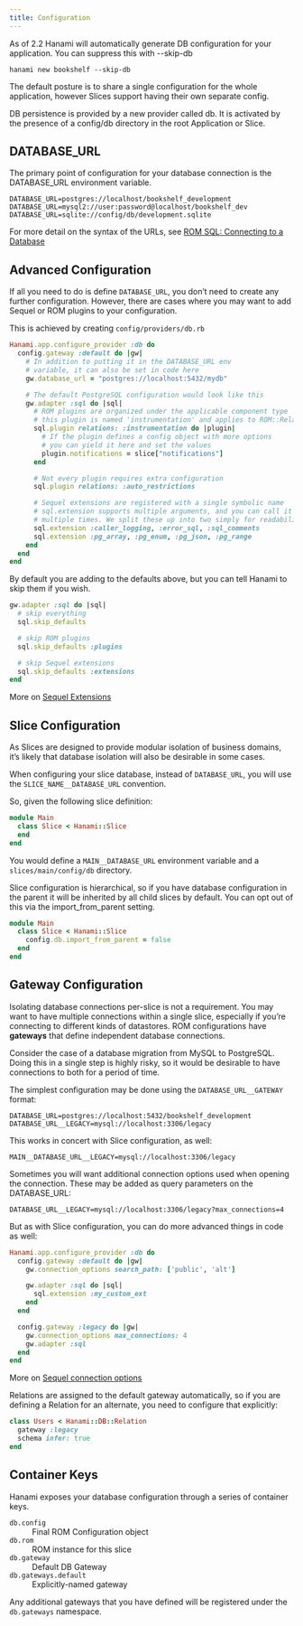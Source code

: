 ```yaml
---
title: Configuration
---
```


As of 2.2 Hanami will automatically generate DB configuration for your application. You can suppress this with --skip-db

```console
hanami new bookshelf --skip-db
```

The default posture is to share a single configuration for the whole application, however Slices support having their own separate config.

DB persistence is provided by a new provider called db. It is activated by the presence of a config/db directory in the root Application or Slice.

## DATABASE_URL

The primary point of configuration for your database connection is the DATABASE_URL environment variable.

```
DATABASE_URL=postgres://localhost/bookshelf_development
DATABASE_URL=mysql2://user:password@localhost/bookshelf_dev
DATABASE_URL=sqlite://config/db/development.sqlite
```

For more detail on the syntax of the URLs, see [ROM SQL: Connecting to a Database](https://rom-rb.org/learn/sql/3.3/#connecting-to-a-database)

## Advanced Configuration

If all you need to do is define `DATABASE_URL`, you don’t need to create any further configuration. However, there are cases where you may want to add Sequel or ROM plugins to your configuration.

This is achieved by creating `config/providers/db.rb`

```ruby
Hanami.app.configure_provider :db do
  config.gateway :default do |gw|
    # In addition to putting it in the DATABASE_URL env
    # variable, it can also be set in code here
    gw.database_url = "postgres://localhost:5432/mydb"

    # The default PostgreSQL configuration would look like this
    gw.adapter :sql do |sql|
      # ROM plugins are organized under the applicable component type
      # this plugin is named 'instrumentation' and applies to ROM::Relation
      sql.plugin relations: :instrumentation do |plugin|
        # If the plugin defines a config object with more options
        # you can yield it here and set the values
        plugin.notifications = slice["notifications"]
      end

      # Not every plugin requires extra configuration
      sql.plugin relations: :auto_restrictions

      # Sequel extensions are registered with a single symbolic name
      # sql.extension supports multiple arguments, and you can call it
      # multiple times. We split these up into two simply for readability.
      sql.extension :caller_logging, :error_sql, :sql_comments
      sql.extension :pg_array, :pg_enum, :pg_json, :pg_range
    end
  end
end
```

By default you are adding to the defaults above, but you can tell Hanami to skip them if you wish.

```ruby
gw.adapter :sql do |sql|
  # skip everything
  sql.skip_defaults

  # skip ROM plugins
  sql.skip_defaults :plugins

  # skip Sequel extensions
  sql.skip_defaults :extensions
end
```

More on [Sequel Extensions](http://sequel.jeremyevans.net/rdoc/files/doc/extensions_rdoc.html)

## Slice Configuration

As Slices are designed to provide modular isolation of business domains, it’s likely that database isolation will also be desirable in some cases.

When configuring your slice database, instead of `DATABASE_URL`, you will use the `SLICE_NAME__DATABASE_URL` convention.

So, given the following slice definition:

```ruby
module Main
  class Slice < Hanami::Slice
  end
end
```

You would define a `MAIN__DATABASE_URL` environment variable and a `slices/main/config/db` directory.

Slice configuration is hierarchical, so if you have database configuration in the parent it will be inherited by all child slices by default. You can opt out of this via the import_from_parent setting.

```ruby
module Main
  class Slice < Hanami::Slice
    config.db.import_from_parent = false
  end
end
```

## Gateway Configuration

Isolating database connections per-slice is not a requirement. You may want to have multiple connections within a single slice, especially if you’re connecting to different kinds of datastores. ROM configurations have **gateways** that define independent database connections.

Consider the case of a database migration from MySQL to PostgreSQL. Doing this in a single step is highly risky, so it would be desirable to have connections to both for a period of time.

The simplest configuration may be done using the `DATABASE_URL__GATEWAY` format:

```
DATABASE_URL=postgres://localhost:5432/bookshelf_development
DATABASE_URL__LEGACY=mysql://localhost:3306/legacy
```

This works in concert with Slice configuration, as well:

```
MAIN__DATABASE_URL__LEGACY=mysql://localhost:3306/legacy
```

Sometimes you will want additional connection options used when opening the connection. These may be added as query parameters on the DATABASE_URL:

```
DATABASE_URL__LEGACY=mysql://localhost:3306/legacy?max_connections=4
```

But as with Slice configuration, you can do more advanced things in code as well:

```ruby
Hanami.app.configure_provider :db do
  config.gateway :default do |gw|
    gw.connection_options search_path: ['public', 'alt']

    gw.adapter :sql do |sql|
      sql.extension :my_custom_ext
    end
  end

  config.gateway :legacy do |gw|
    gw.connection_options max_connections: 4
    gw.adapter :sql
  end
end
```

More on [Sequel connection options](http://sequel.jeremyevans.net/rdoc/files/doc/opening_databases_rdoc.html)

Relations are assigned to the default gateway automatically, so if you are defining a Relation for an alternate, you need to configure that explicitly:

```ruby
class Users < Hanami::DB::Relation
  gateway :legacy
  schema infer: true
end
```

## Container Keys

Hanami exposes your database configuration through a series of container keys.

<dl class="row">
  <dt class="col-sm-3"><code>db.config</code></dt>
  <dd class="col-sm-9">Final ROM Configuration object</dd>
  <dt class="col-sm-3"><code>db.rom</code></dt>
  <dd class="col-sm-9">ROM instance for this slice</dd>
  <dt class="col-sm-3"><code>db.gateway</code></dt>
  <dd class="col-sm-9">Default DB Gateway</dd>
  <dt class="col-sm-3"><code>db.gateways.default</code></dt>
  <dd class="col-sm-9">Explicitly-named gateway</dd>
</dl>

Any additional gateways that you have defined will be registered under the `db.gateways` namespace.

